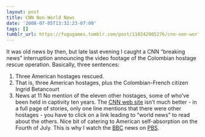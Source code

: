 ```yaml
---
layout: post
title: CNN Non-World News
date: '2008-07-05T13:32:23-07:00'
tags: []
tumblr_url: https://fugugames.tumblr.com/post/110242905276/cnn-non-world-news
---
```

It was old news by then, but late last evening I caught a CNN “breaking news” interruption announcing the video footage of the Colombian hostage rescue operation. Basically, three sentences:

1. Three American hostages rescued.
2. That is, three American hostages, plus the Colombian-French citizen Ingrid Betancourt
3. News at 11
No mention of the eleven other hostages, some of who’ve been held in captivity ten years. The [CNN web site](http://www.cnn.com/2008/WORLD/americas/07/05/farc.americans/index.html) isn’t much better - in a full page of stories, only one line mentions that there were other hostages - you have to click on a link leading to “world news” to read about the others. Nice bit of catering to American self-absorption on the Fourth of July. This is why I watch the [BBC](http://www.bbc.co.uk/) news on [PBS](http://www.pbs.org/).
